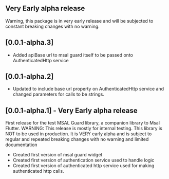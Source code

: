 ## Very Early alpha release
Warning, this package is in very early release and will be subjected to constant breaking changes with no warning.
## [0.0.1-alpha.3]
* Added apiBase url to msal guard itself to be passed onto AuthenticatedHttp service
## [0.0.1-alpha.2]
* Updated to include base url property on AuthenticatedHttp service and changed parameters for calls to be strings.

## [0.0.1-alpha.1] - Very Early alpha release
First release for the test MSAL Guard library, a companion library to Msal Flutter.
WARNING: This release is mostly for internal testing. This library is NOT to be used in production. It is VERY early alpha and is subject to regular and repeated breaking changes with no warning and limited documentation
* Created first version of msal guard widget
* Created first version of authentication service used to handle logic
* Created first version of authenticated http service used for making authenticated http calls.
